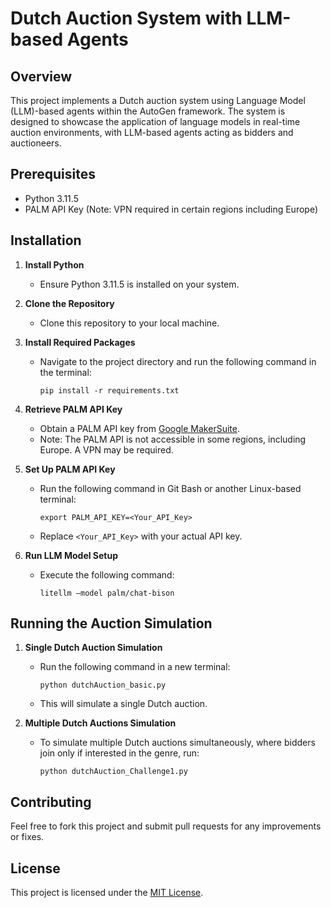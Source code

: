 # Dutch Auction System with LLM-based Agents

## Overview

This project implements a Dutch auction system using Language Model (LLM)-based agents within the AutoGen framework. The system is designed to showcase the application of language models in real-time auction environments, with LLM-based agents acting as bidders and auctioneers.

## Prerequisites

- Python 3.11.5
- PALM API Key (Note: VPN required in certain regions including Europe)

## Installation

1. **Install Python**

   - Ensure Python 3.11.5 is installed on your system.

2. **Clone the Repository**

   - Clone this repository to your local machine.

3. **Install Required Packages**

   - Navigate to the project directory and run the following command in the terminal:
     ```
     pip install -r requirements.txt
     ```

4. **Retrieve PALM API Key**

   - Obtain a PALM API key from [Google MakerSuite](https://makersuite.google.com/).
   - Note: The PALM API is not accessible in some regions, including Europe. A VPN may be required.

5. **Set Up PALM API Key**

   - Run the following command in Git Bash or another Linux-based terminal:
     ```
     export PALM_API_KEY=<Your_API_Key>
     ```
   - Replace `<Your_API_Key>` with your actual API key.

6. **Run LLM Model Setup**
   - Execute the following command:
     ```
     litellm –model palm/chat-bison
     ```

## Running the Auction Simulation

1. **Single Dutch Auction Simulation**

   - Run the following command in a new terminal:
     ```
     python dutchAuction_basic.py
     ```
   - This will simulate a single Dutch auction.

2. **Multiple Dutch Auctions Simulation**
   - To simulate multiple Dutch auctions simultaneously, where bidders join only if interested in the genre, run:
     ```
     python dutchAuction_Challenge1.py
     ```

## Contributing

Feel free to fork this project and submit pull requests for any improvements or fixes.

## License

This project is licensed under the [MIT License](LICENSE).
